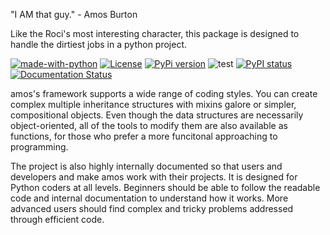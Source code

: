 "I AM that guy." - Amos Burton

Like the Roci's most interesting character, this package is designed to handle the dirtiest jobs in a python project.


[![made-with-python](https://img.shields.io/badge/Made%20with-Python-1f425f.svg)](https://www.python.org/) [![License](https://img.shields.io/badge/License-Apache_2.0-blue.svg)](https://opensource.org/licenses/Apache-2.0) [![PyPi version](https://badgen.net/pypi/v/pip/)](https://pypi.com/project/pip) ![test](https://github.com/WithPrecedent/test-actions/workflows/test/badge.svg) [![PyPI status](https://img.shields.io/pypi/status/amos.svg)](https://pypi.python.org/pypi/amos/) [![Documentation Status](https://readthedocs.org/projects/amos/badge/?version=latest)](http://amos.readthedocs.io/?badge=latest)

amos's framework supports a wide range of coding styles. You can create complex multiple inheritance structures with mixins galore or simpler, compositional objects. Even though the data structures are necessarily object-oriented, all of the tools to modify them are also available as functions, for those who prefer a more funcitonal approaching to programming. 

The project is also highly internally documented so that users and developers and make amos work with their projects. It is designed for Python coders at all levels. Beginners should be able to follow the readable code and internal documentation to understand how it works. More advanced users should find complex and tricky problems addressed through efficient code.